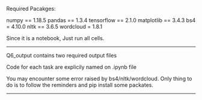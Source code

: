 Required Pacakges:

numpy == 1.18.5
pandas == 1.3.4
tensorflow == 2.1.0
matplotlib == 3.4.3
bs4 = 4.10.0
nltk == 3.6.5
wordcloud = 1.8.1

Since it is a notebook, Just run all cells.

**********************************************************************
Q6_output contains two required output files

Code for each task are explicily named on .ipynb file

You may encounter some error raised by bs4/nltk/wordcloud.
Only thing to do is to follow the reminders and pip install some packates.
***********************************************************************
